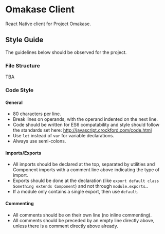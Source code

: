# Omakase Client
React Native client for Project Omakase.

## Style Guide
The guidelines below should be observed for the project.

### File Structure
TBA

### Code Style
#### General
* 80 characters per line.
* Break lines on operands, with the operand indented on the next line.
* Code should be written for ES6 compatability and style should follow the standards set here: http://javascript.crockford.com/code.html
* Use `let` instead of `var` for variable declarations.
* Always use semi-colons.

#### Imports/Exports
* All imports should be declared at the top, separated by utilities and Component imports with a comment line above indicating the type of import.
* Exports should be done at the declaration (like `export default class Something extends Component`) and not through `module.exports`..
* If a module only contains a single export, then use `default`.

#### Commenting
* All comments should be on their own line (no inline commenting).
* All comments should be preceded by an empty line directly above, unless there is a comment directly above already.
